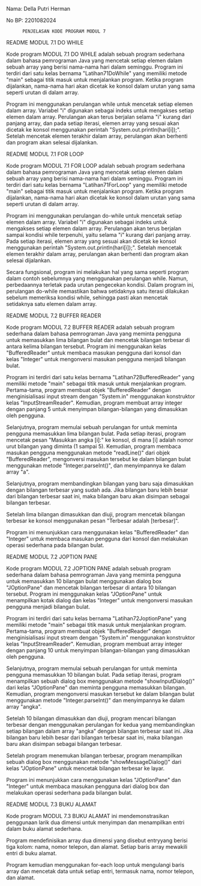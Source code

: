 Nama: Della Putri Herman

No BP: 2201082024

  
          PENJELASAN KODE PROGRAM MODUL 7
      
README MODUL 7.1 DO WHILE

Kode program MODUL 7.1 DO WHILE adalah sebuah program sederhana dalam bahasa pemrograman Java yang mencetak setiap elemen dalam sebuah array yang berisi nama-nama hari dalam seminggu. Program ini terdiri dari satu kelas bernama "Latihan71DoWhile" yang memiliki metode "main" sebagai titik masuk untuk menjalankan program. Ketika program dijalankan, nama-nama hari akan dicetak ke konsol dalam urutan yang sama seperti urutan di dalam array.

Program ini menggunakan perulangan while untuk mencetak setiap elemen dalam array. Variabel "i" digunakan sebagai indeks untuk mengakses setiap elemen dalam array. Perulangan akan terus berjalan selama "i" kurang dari panjang array, dan pada setiap iterasi, elemen array yang sesuai akan dicetak ke konsol menggunakan perintah "System.out.println(hari[i]);". Setelah mencetak elemen terakhir dalam array, perulangan akan berhenti dan program akan selesai dijalankan.




README MODUL 7.1 FOR LOOP

Kode program  MODUL 7.1 FOR LOOP adalah sebuah program sederhana dalam bahasa pemrograman Java yang mencetak setiap elemen dalam sebuah array yang berisi nama-nama hari dalam seminggu. Program ini terdiri dari satu kelas bernama "Latihan71ForLoop" yang memiliki metode "main" sebagai titik masuk untuk menjalankan program. Ketika program dijalankan, nama-nama hari akan dicetak ke konsol dalam urutan yang sama seperti urutan di dalam array.

Program ini menggunakan perulangan do-while untuk mencetak setiap elemen dalam array. Variabel "i" digunakan sebagai indeks untuk mengakses setiap elemen dalam array. Perulangan akan terus berjalan sampai kondisi while terpenuhi, yaitu selama "i" kurang dari panjang array. Pada setiap iterasi, elemen array yang sesuai akan dicetak ke konsol menggunakan perintah "System.out.println(hari[i]);". Setelah mencetak elemen terakhir dalam array, perulangan akan berhenti dan program akan selesai dijalankan.

Secara fungsional, program ini melakukan hal yang sama seperti program dalam contoh sebelumnya yang menggunakan perulangan while. Namun, perbedaannya terletak pada urutan pengecekan kondisi. Dalam program ini, perulangan do-while memastikan bahwa setidaknya satu iterasi dilakukan sebelum memeriksa kondisi while, sehingga pasti akan mencetak setidaknya satu elemen dalam array.




README MODUL 7.2 BUFFER READER

Kode program MODUL 7.2 BUFFER READER adalah sebuah program sederhana dalam bahasa pemrograman Java yang meminta pengguna untuk memasukkan lima bilangan bulat dan mencetak bilangan terbesar di antara kelima bilangan tersebut. Program ini menggunakan kelas "BufferedReader" untuk membaca masukan pengguna dari konsol dan kelas "Integer" untuk mengonversi masukan pengguna menjadi bilangan bulat.

Program ini terdiri dari satu kelas bernama "Latihan72BufferedReader" yang memiliki metode "main" sebagai titik masuk untuk menjalankan program. Pertama-tama, program membuat objek "BufferedReader" dengan menginisialisasi input stream dengan "System.in" menggunakan konstruktor kelas "InputStreamReader". Kemudian, program membuat array integer dengan panjang 5 untuk menyimpan bilangan-bilangan yang dimasukkan oleh pengguna.

Selanjutnya, program memulai sebuah perulangan for untuk meminta pengguna memasukkan lima bilangan bulat. Pada setiap iterasi, program mencetak pesan "Masukkan angka [i]:" ke konsol, di mana [i] adalah nomor urut bilangan yang diminta (1 sampai 5). Kemudian, program membaca masukan pengguna menggunakan metode "readLine()" dari objek "BufferedReader", mengonversi masukan tersebut ke dalam bilangan bulat menggunakan metode "Integer.parseInt()", dan menyimpannya ke dalam array "a".

Selanjutnya, program membandingkan bilangan yang baru saja dimasukkan dengan bilangan terbesar yang sudah ada. Jika bilangan baru lebih besar dari bilangan terbesar saat ini, maka bilangan baru akan disimpan sebagai bilangan terbesar.

Setelah lima bilangan dimasukkan dan diuji, program mencetak bilangan terbesar ke konsol menggunakan pesan "Terbesar adalah [terbesar]".

Program ini menunjukkan cara menggunakan kelas "BufferedReader" dan "Integer" untuk membaca masukan pengguna dari konsol dan melakukan operasi sederhana pada bilangan bulat.




README MODUL 7.2 JOPTION PANE

Kode program MODUL 7.2 JOPTION PANE adalah sebuah program sederhana dalam bahasa pemrograman Java yang meminta pengguna untuk memasukkan 10 bilangan bulat menggunakan dialog box "JOptionPane" dan mencetak bilangan terbesar di antara 10 bilangan tersebut. Program ini menggunakan kelas "JOptionPane" untuk menampilkan kotak dialog dan kelas "Integer" untuk mengonversi masukan pengguna menjadi bilangan bulat.

Program ini terdiri dari satu kelas bernama "Latihan72JoptionPane" yang memiliki metode "main" sebagai titik masuk untuk menjalankan program. Pertama-tama, program membuat objek "BufferedReader" dengan menginisialisasi input stream dengan "System.in" menggunakan konstruktor kelas "InputStreamReader". Kemudian, program membuat array integer dengan panjang 10 untuk menyimpan bilangan-bilangan yang dimasukkan oleh pengguna.

Selanjutnya, program memulai sebuah perulangan for untuk meminta pengguna memasukkan 10 bilangan bulat. Pada setiap iterasi, program menampilkan sebuah dialog box menggunakan metode "showInputDialog()" dari kelas "JOptionPane" dan meminta pengguna memasukkan bilangan. Kemudian, program mengonversi masukan tersebut ke dalam bilangan bulat menggunakan metode "Integer.parseInt()" dan menyimpannya ke dalam array "angka".

Setelah 10 bilangan dimasukkan dan diuji, program mencari bilangan terbesar dengan menggunakan perulangan for kedua yang membandingkan setiap bilangan dalam array "angka" dengan bilangan terbesar saat ini. Jika bilangan baru lebih besar dari bilangan terbesar saat ini, maka bilangan baru akan disimpan sebagai bilangan terbesar.

Setelah program menemukan bilangan terbesar, program menampilkan sebuah dialog box menggunakan metode "showMessageDialog()" dari kelas "JOptionPane" untuk mencetak bilangan terbesar ke layar.

Program ini menunjukkan cara menggunakan kelas "JOptionPane" dan "Integer" untuk membaca masukan pengguna dari dialog box dan melakukan operasi sederhana pada bilangan bulat.




README MODUL 7.3 BUKU ALAMAT

Kode program MODUL 7.3 BUKU ALAMAT ini mendemonstrasikan penggunaan larik dua dimensi untuk menyimpan dan menampilkan entri dalam buku alamat sederhana.

Program mendefinisikan array dua dimensi yang disebut entryyang berisi tiga kolom: nama, nomor telepon, dan alamat. Setiap baris array mewakili entri di buku alamat.

Program kemudian menggunakan for-each loop untuk mengulangi baris array dan mencetak data untuk setiap entri, termasuk nama, nomor telepon, dan alamat.
